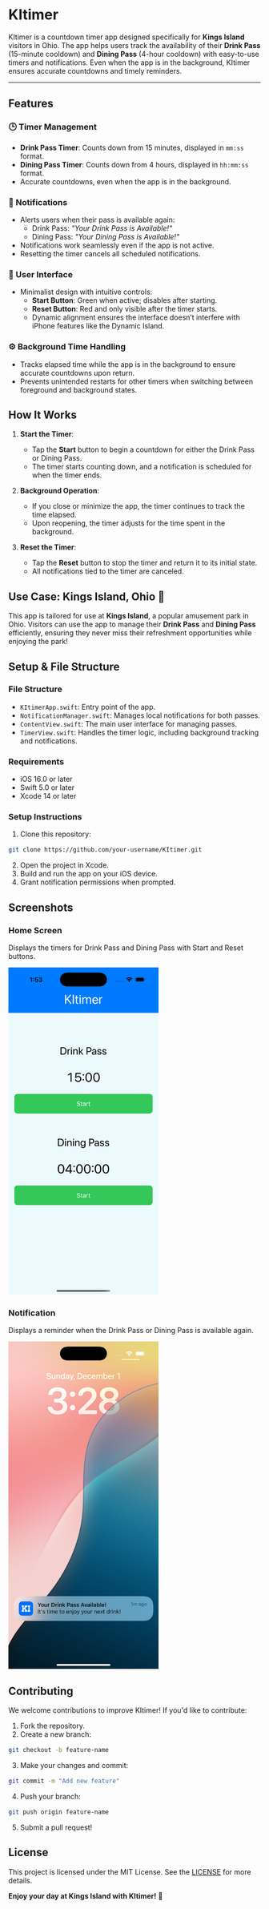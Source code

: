 # KItimer

KItimer is a countdown timer app designed specifically for **Kings Island** visitors in Ohio. The app helps users track the availability of their **Drink Pass** (15-minute cooldown) and **Dining Pass** (4-hour cooldown) with easy-to-use timers and notifications. Even when the app is in the background, KItimer ensures accurate countdowns and timely reminders.

---

## Features

### 🕒 Timer Management
- **Drink Pass Timer**: Counts down from 15 minutes, displayed in `mm:ss` format.
- **Dining Pass Timer**: Counts down from 4 hours, displayed in `hh:mm:ss` format.
- Accurate countdowns, even when the app is in the background.

### 🔔 Notifications
- Alerts users when their pass is available again:
  - Drink Pass: *"Your Drink Pass is Available!"*
  - Dining Pass: *"Your Dining Pass is Available!"*
- Notifications work seamlessly even if the app is not active.
- Resetting the timer cancels all scheduled notifications.

### 🎨 User Interface
- Minimalist design with intuitive controls:
  - **Start Button**: Green when active; disables after starting.
  - **Reset Button**: Red and only visible after the timer starts.
  - Dynamic alignment ensures the interface doesn’t interfere with iPhone features like the Dynamic Island.

### ⚙️ Background Time Handling
- Tracks elapsed time while the app is in the background to ensure accurate countdowns upon return.
- Prevents unintended restarts for other timers when switching between foreground and background states.

## How It Works

1. **Start the Timer**:
   - Tap the **Start** button to begin a countdown for either the Drink Pass or Dining Pass.
   - The timer starts counting down, and a notification is scheduled for when the timer ends.

2. **Background Operation**:
   - If you close or minimize the app, the timer continues to track the time elapsed.
   - Upon reopening, the timer adjusts for the time spent in the background.

3. **Reset the Timer**:
   - Tap the **Reset** button to stop the timer and return it to its initial state.
   - All notifications tied to the timer are canceled.

## Use Case: Kings Island, Ohio 🎢
This app is tailored for use at **Kings Island**, a popular amusement park in Ohio. Visitors can use the app to manage their **Drink Pass** and **Dining Pass** efficiently, ensuring they never miss their refreshment opportunities while enjoying the park!

## Setup & File Structure

### File Structure
- `KItimerApp.swift`: Entry point of the app.
- `NotificationManager.swift`: Manages local notifications for both passes.
- `ContentView.swift`: The main user interface for managing passes.
- `TimerView.swift`: Handles the timer logic, including background tracking and notifications.

### Requirements
- iOS 16.0 or later
- Swift 5.0 or later
- Xcode 14 or later

### Setup Instructions
1. Clone this repository:
  ```bash
  git clone https://github.com/your-username/KItimer.git
  ```
2. Open the project in Xcode.
3. Build and run the app on your iOS device.
4. Grant notification permissions when prompted.

## Screenshots

### Home Screen
Displays the timers for Drink Pass and Dining Pass with Start and Reset buttons.

<img src="./screenshots/home_screen.png" width="300px">

### Notification
Displays a reminder when the Drink Pass or Dining Pass is available again.

<img src="./screenshots/notification.png" width="300px">

## Contributing
We welcome contributions to improve KItimer! If you'd like to contribute:
1. Fork the repository.
2. Create a new branch:
  ```bash
  git checkout -b feature-name
  ```
3. Make your changes and commit:
  ```bash
  git commit -m "Add new feature"
  ```
4. Push your branch:
  ```bash
  git push origin feature-name
  ```
5. Submit a pull request!

## License
This project is licensed under the MIT License. See the [LICENSE](./LICENSE) for more details.

**Enjoy your day at Kings Island with KItimer!** 🎉

